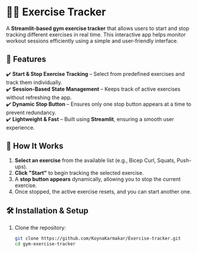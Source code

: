 # 🏋️‍♂️ Exercise Tracker  

A **Streamlit-based gym exercise tracker** that allows users to start and stop tracking different exercises in real time. This interactive app helps monitor workout sessions efficiently using a simple and user-friendly interface.

## 🚀 Features  
✔️ **Start & Stop Exercise Tracking** – Select from predefined exercises and track them individually.  
✔️ **Session-Based State Management** – Keeps track of active exercises without refreshing the app.  
✔️ **Dynamic Stop Button** – Ensures only one stop button appears at a time to prevent redundancy.  
✔️ **Lightweight & Fast** – Built using **Streamlit**, ensuring a smooth user experience.  

## 🎯 How It Works  
1. **Select an exercise** from the available list (e.g., Bicep Curl, Squats, Push-ups).  
2. **Click "Start"** to begin tracking the selected exercise.  
3. A **stop button appears** dynamically, allowing you to stop the current exercise.  
4. Once stopped, the active exercise resets, and you can start another one.  

## 🛠 Installation & Setup  
1. Clone the repository:  
   ```bash
   git clone https://github.com/KoynaKarmakar/Exercise-tracker.git
   cd gym-exercise-tracker

